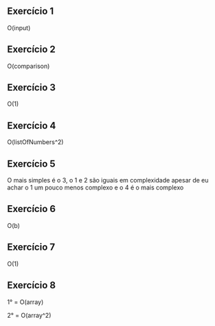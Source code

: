 ## Exercício 1

O(input)

## Exercício 2

O(comparison)

## Exercício 3

O(1)

## Exercício 4

O(listOfNumbers^2)

## Exercício 5

O mais simples é o 3, o 1 e 2 são iguais em complexidade apesar de eu achar o 1 um pouco menos complexo e o 4 é o mais complexo

## Exercício 6

O(b)

## Exercício 7

O(1)

## Exercício 8

1° = O(array)

2° = O(array^2)